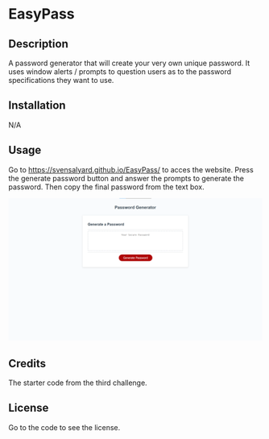 # EasyPass

## Description

A password generator that will create your very own unique password. It uses window alerts / prompts to question users as to the password specifications they want to use.

## Installation

N/A

## Usage

Go to https://svensalyard.github.io/EasyPass/ to acces the website. Press the generate password button and answer the prompts to generate the password.
Then copy the final password from the text box.

![alt text](./images/homepage.png)

## Credits

The starter code from the third challenge.

## License

Go to the code to see the license.
